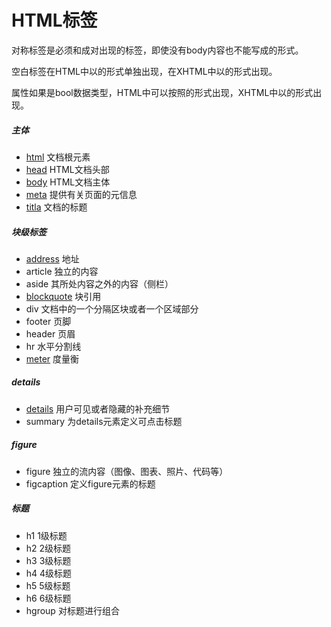 # HTML标签

对称标签是必须<tag>和</tag>成对出现的标签，即使没有body内容也不能写成<tag/>的形式。

空白标签在HTML中以<tag>的形式单独出现，在XHTML中以<tag/>的形式出现。

属性如果是bool数据类型，HTML中可以按照<tag attr>的形式出现，XHTML中以<tag attr="attr">的形式出现。

##### 主体
- [html](html.md)	文档根元素
- [head](head.md)	HTML文档头部
- [body](body.md)	HTML文档主体
- [meta](meta.md)	提供有关页面的元信息
- [titla](title.md)	文档的标题

##### 块级标签

- [address](address.md)	地址
- article	独立的内容
- aside	其所处内容之外的内容（侧栏）
- [blockquote](blockquote.md)	块引用
- div	文档中的一个分隔区块或者一个区域部分
- footer	页脚
- header	页眉
- hr	水平分割线
- [meter](meter.md)	度量衡

##### details

- [details](details.md)	用户可见或者隐藏的补充细节
- summary	为details元素定义可点击标题

##### figure

- figure	独立的流内容（图像、图表、照片、代码等）
- figcaption	定义figure元素的标题

##### 标题
- h1	1级标题
- h2	2级标题
- h3	3级标题
- h4	4级标题
- h5	5级标题
- h6	6级标题
- hgroup	对标题进行组合